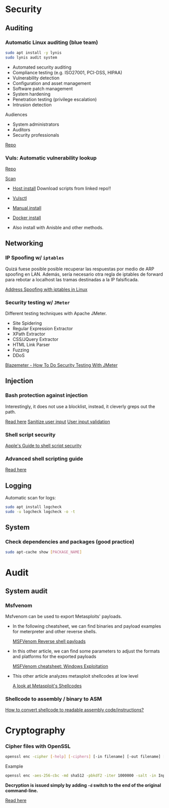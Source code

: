 # Security

## Auditing

### Automatic Linux auditing (blue team)
```bash
sudo apt install -y lynis
sudo lynis audit system
```
* Automated security auditing
* Compliance testing (e.g. ISO27001, PCI-DSS, HIPAA)
* Vulnerability detection
* Configuration and asset management
* Software patch management
* System hardening
* Penetration testing (privilege escalation)
* Intrusion detection

Audiences
* System administrators
* Auditors
* Security professionals

[Repo](https://github.com/CISOfy/lynis)

### Vuls: Automatic vulnerability lookup


[Repo](https://github.com/future-architect/vuls)

[Scan](https://vuls.io/docs/en/usage-scan.html)

* [Host install](https://vuls.io/docs/en/install-with-vulsctl-host.html)
  Download scripts from linked repo!!
  
* [Vulsctl](https://vuls.io/docs/en/install-with-vulsctl.html)
* [Manual install](https://vuls.io/docs/en/install-manually.html)
* [Docker install](https://vuls.io/docs/en/install-with-docker.html)
* Also install with Anisble and other methods.

## Networking

### IP Spoofing w/ `iptables`
Quizá fuese posible posible recuperar las respuestas por medio de ARP spoofing en LAN. Además, sería necesario otra regla de iptables de forward para rebotar a localhost las tramas destinadas a la IP falsificada.

[Address Spoofing with iptables in Linux](https://sandilands.info/sgordon/address-spoofing-with-iptables-in-linux)

### Security testing w/ `JMeter`
Different testing techniques with Apache JMeter.
* Site Spidering
* Regular Expression Extractor
* XPath Extractor
* CSS/JQuery Extractor
* HTML Link Parser
* Fuzzing
* DDoS

[Blazemeter - How To Do Security Testing With JMeter](https://www.blazemeter.com/blog/security-testing-jmeter)

## Injection

### Bash protection against injection
Interestingly, it does not use a blocklist, instead, it cleverly greps out the path.

[Read here](https://stackoverflow.com/questions/56687976/what-are-the-possible-list-of-linux-bash-shell-injection-commands#answer-56688189)
[Sanitize user input](https://linuxconcept.com/write-bash-script-for-sanitizing-user-input-and-for-repeatable-results/#better_inputsh)
[User input validation](https://savvyadmin.com/bash-user-input-validation/)

### Shell script security
[Apple's Guide to shell script security](https://developer.apple.com/library/archive/documentation/OpenSource/Conceptual/ShellScripting/ShellScriptSecurity/ShellScriptSecurity.html#//apple_ref/doc/uid/TP40004268-CH8-SW1)

### Advanced shell scripting guide
[Read here](https://tldp.org/LDP/abs/html/)

## Logging

Automatic scan for logs:
```bash
sudo apt install logcheck
sudo -u logcheck logcheck -o -t
```

## System 

### Check dependencies and packages (good practice)
```bash
sudo apt-cache show [PACKAGE_NAME]
```

# Audit

## System audit

### Msfvenom
Msfvenom can be used to export Metasploits' payloads.

* In the following cheatsheet, we can find binaries and payload examples for meterpreter and other reverse shells.
  
  [MSFVenom Reverse shell payloads](https://infinitelogins.com/2020/01/25/msfvenom-reverse-shell-payload-cheatsheet/)

* In this other article, we can find some parameters to adjust the formats and platforms for the exported payloads
  
  [MSFVenom cheatsheet: Windows Exploitation](https://www.hackingarticles.in/msfvenom-cheatsheet-windows-exploitation)

* This other article analyzes metasploit shellcodes at low level

  [A look at Metasploit's Shellcodes](https://hidocohen.medium.com/a-look-at-metasploits-shellcodes-4c21de5e4580)

### Shellcode to assembly / binary to ASM
[How to convert shellcode to readable assembly code/instructions?](https://stackoverflow.com/questions/65471634/how-to-convert-shellcode-to-readable-assembly-code-instructions)

# Cryptography

### Cipher files with OpenSSL

```bash
openssl enc -cipher [-help] [-ciphers] [-in filename] [-out filename] [-pass arg] [-e] [-d] [-a] [-base64] [-A] [-k password] [-kfile filename] [-K key] [-iv IV] [-S salt] [-salt] [-nosalt] [-z] [-md digest] [-iter count] [-pbkdf2] [-p] [-P] [-bufsize number] [-nopad] [-debug] [-none] [-rand file...] [-writerand file] [-engine id]
```

Example
```bash
openssl enc -aes-256-cbc -md sha512 -pbkdf2 -iter 1000000 -salt -in InputFilePath -out OutputFilePath
```
**Decryption is issued simply by adding `-d` switch to the end of the original command-line.**

[Read here](https://askubuntu.com/questions/1093591/how-should-i-change-encryption-according-to-warning-deprecated-key-derivat#answer-1126882)
